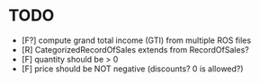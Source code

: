 # TODO

- [F?] compute grand total income (GTI) from multiple ROS files
- [R] CategorizedRecordOfSales extends from RecordOfSales?
- [F] quantity should be > 0
- [F] price should be NOT negative (discounts? 0 is allowed?)
